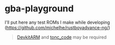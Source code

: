 # gba-playground

I'll put here any test ROMs I make while developing (https://github.com/michelhe/rustboyadvance-ng/)

> [DevkitARM](https://devkitpro.org/wiki/Getting_Started) and [tonc_code](http://www.coranac.com/files/tonc-code.zip) may be required

